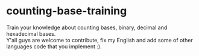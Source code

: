 # counting-base-training
Train your knowledge about counting bases, binary, decimal and hexadecimal bases.<br/>
Y'all guys are welcome to contribute, fix my English and add some of other languages code that you implement :).
